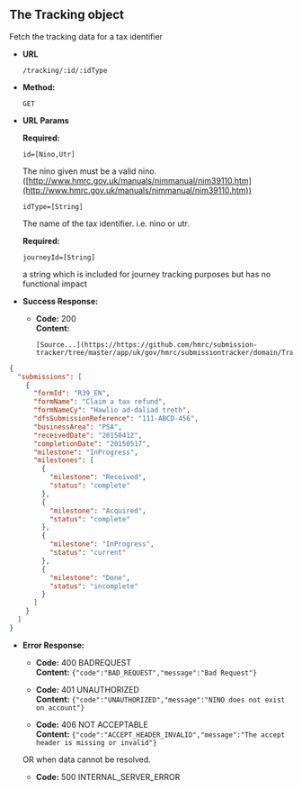 The Tracking object
----
  Fetch the tracking data for a tax identifier
  
* **URL**

  `/tracking/:id/:idType`

* **Method:**
  
  `GET`
  
*  **URL Params**

   **Required:**
 
   `id=[Nino,Utr]`
   
   The nino given must be a valid nino. ([http://www.hmrc.gov.uk/manuals/nimmanual/nim39110.htm](http://www.hmrc.gov.uk/manuals/nimmanual/nim39110.htm))

   `idType=[String]`

   The name of the tax identifier. i.e. nino or utr.
   
    **Required:**
      
    `journeyId=[String]`
   
    a string which is included for journey tracking purposes but has no functional impact
 

* **Success Response:**

  * **Code:** 200 <br />
    **Content:** 

        [Source...](https://https://github.com/hmrc/submission-tracker/tree/master/app/uk/gov/hmrc/submissiontracker/domain/Tracker.scala#L45)

```json
{
  "submissions": [
    {
      "formId": "R39_EN",
      "formName": "Claim a tax refund",
      "formNameCy": "Hawlio ad-daliad treth",
      "dfsSubmissionReference": "111-ABCD-456",
      "businessArea": "PSA",
      "receivedDate": "20150412",
      "completionDate": "20150517",
      "milestone": "InProgress",
      "milestones": [
        {
          "milestone": "Received",
          "status": "complete"
        },
        {
          "milestone": "Acquired",
          "status": "complete"
        },
        {
          "milestone": "InProgress",
          "status": "current"
        },
        {
          "milestone": "Done",
          "status": "incomplete"
        }
      ]
    }
  ]
}
```
 
* **Error Response:**

  * **Code:** 400 BADREQUEST <br />
    **Content:** `{"code":"BAD_REQUEST","message":"Bad Request"}`

  * **Code:** 401 UNAUTHORIZED <br />
    **Content:** `{"code":"UNAUTHORIZED","message":"NINO does not exist on account"}`

  * **Code:** 406 NOT ACCEPTABLE <br />
    **Content:** `{"code":"ACCEPT_HEADER_INVALID","message":"The accept header is missing or invalid"}`

  OR when data cannot be resolved.

  * **Code:** 500 INTERNAL_SERVER_ERROR <br />



